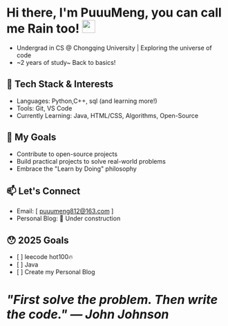 #  **Hi there, I'm PuuuMeng, you can call me Rain too!**  <img src="https://raw.githubusercontent.com/MartinHeinz/MartinHeinz/master/wave.gif" width="30px">


-   Undergrad in CS @ Chongqing University | Exploring the universe of code
-   ~2 years  of study~  Back to basics!
##     🔧 Tech Stack & Interests
   - Languages: Python,C++, sql (and learning more!)
   - Tools: Git, VS Code
   - Currently Learning: Java, HTML/CSS, Algorithms, Open-Source
##     🚀 My Goals
  -    Contribute to open-source projects
  -    Build practical projects to solve real-world problems
  -    Embrace the "Learn by Doing" philosophy
##  📫 Let's Connect
  -    Email: [ puuumeng812@163.com ]
  -    Personal Blog: 🚧 Under construction

##    😯 2025 Goals
    
  -    [ ] leecode hot100🔥
  -    [ ] Java
  -    [ ] Create my Personal Blog
# ***"First solve the problem. Then write the code." — John Johnson***
<br>
